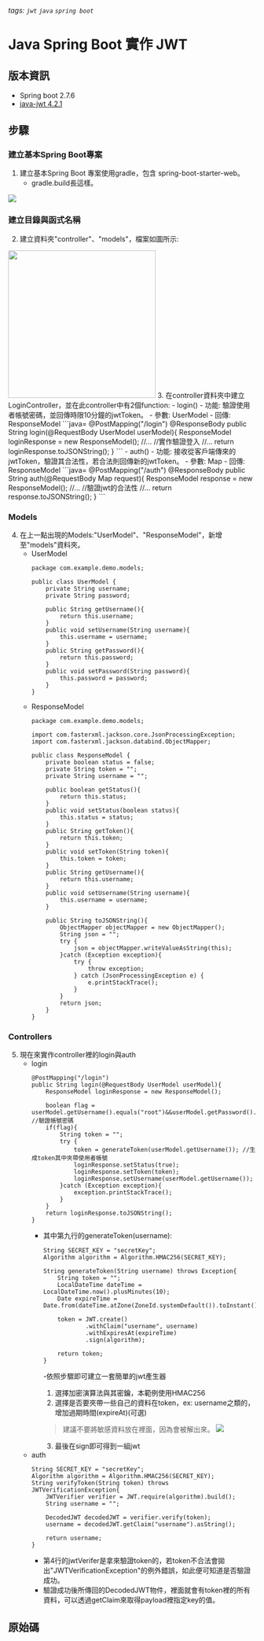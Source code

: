 ###### tags: `jwt` `java` `spring boot`

# Java Spring Boot 實作 JWT

## 版本資訊 
- Spring boot 2.7.6
- <a href="https://github.com/auth0/java-jwt">java-jwt 4.2.1</a>



## 步驟

### 建立基本Spring Boot專案
1. 建立基本Spring Boot 專案使用gradle，包含 spring-boot-starter-web。
    - gradle.build長這樣。
<img src="https://i.imgur.com/bcMHCKa.png"/>

### 建立目錄與函式名稱

2. 建立資料夾"controller"、"models"，檔案如圖所示:
<img src="https://i.imgur.com/8dFNvoV.png" width="300px"/>
3. 在controller資料夾中建立LoginController，並在此controller中有2個function:
    - login()
        - 功能: 驗證使用者帳號密碼，並回傳時限10分鐘的jwtToken。
        - 參數: UserModel
        - 回傳: ResponseModel
        ```java=
        @PostMapping("/login")
        @ResponseBody
        public String login(@RequestBody UserModel userModel){
            ResponseModel loginResponse = new ResponseModel();
            //...
            //實作驗證登入
            //...
            return loginResponse.toJSONString();
        }
        ```
    - auth()
        - 功能: 接收從客戶端傳來的jwtToken，驗證其合法性，若合法則回傳新的jwtToken。
        - 參數: Map<String, String>
        - 回傳: ResponseModel
        ```java=
        @PostMapping("/auth")
        @ResponseBody
        public String auth(@RequestBody Map<String,String> request){
            ResponseModel response = new ResponseModel();
            //...
            //驗證jwt的合法性
            //...
            return response.toJSONString();
        }
        ```

### Models

4. 在上一點出現的Models:"UserModel"、"ResponseModel"，新增至"models"資料夾。
    - UserModel 
        ```java=
        package com.example.demo.models;

        public class UserModel {
            private String username;
            private String password;

            public String getUsername(){
                return this.username;
            }
            public void setUsername(String username){
                this.username = username;
            }
            public String getPassword(){
                return this.password;
            }
            public void setPassword(String password){
                this.password = password;
            }
        }
        ```
    - ResponseModel
        ```java=
        package com.example.demo.models;

        import com.fasterxml.jackson.core.JsonProcessingException;
        import com.fasterxml.jackson.databind.ObjectMapper;

        public class ResponseModel {
            private boolean status = false;
            private String token = "";
            private String username = "";

            public boolean getStatus(){
                return this.status;
            }
            public void setStatus(boolean status){
                this.status = status;
            }
            public String getToken(){
                return this.token;
            }
            public void setToken(String token){
                this.token = token;
            }
            public String getUsername(){
                return this.username;
            }
            public void setUsername(String username){
                this.username = username;
            }

            public String toJSONString(){
                ObjectMapper objectMapper = new ObjectMapper();
                String json = "";
                try {
                    json = objectMapper.writeValueAsString(this);
                }catch (Exception exception){
                    try {
                        throw exception;
                    } catch (JsonProcessingException e) {
                        e.printStackTrace();
                    }
                }
                return json;
            }
        }

        ```
        
### Controllers

5. 現在來實作controller裡的login與auth
    - login
        ```java=
        @PostMapping("/login")
        public String login(@RequestBody UserModel userModel){
            ResponseModel loginResponse = new ResponseModel();

            boolean flag = userModel.getUsername().equals("root")&&userModel.getPassword().equals("root"); //驗證帳號密碼
            if(flag){
                String token = "";
                try {
                    token = generateToken(userModel.getUsername()); //生成token其中夾帶使用者帳號
                    loginResponse.setStatus(true);
                    loginResponse.setToken(token);
                    loginResponse.setUsername(userModel.getUsername());
                }catch (Exception exception){
                    exception.printStackTrace();
                }
            }
            return loginResponse.toJSONString();
        }
        ```
        - 其中第九行的generateToken(username):
            ```java=
            String SECRET_KEY = "secretKey";
            Algorithm algorithm = Algorithm.HMAC256(SECRET_KEY);

            String generateToken(String username) throws Exception{
                String token = "";
                LocalDateTime dateTime = LocalDateTime.now().plusMinutes(10);
                Date expireTime = Date.from(dateTime.atZone(ZoneId.systemDefault()).toInstant());

                token = JWT.create()
                        .withClaim("username", username)
                        .withExpiresAt(expireTime)
                        .sign(algorithm);

                return token;
            }
            ```
            -依照步驟即可建立一套簡單的jwt產生器
            1. 選擇加密演算法與其密鑰，本範例使用HMAC256
            2. 選擇是否要夾帶一些自己的資料在token，ex: username之類的，增加過期時間(expireAt)(可選)
            > 建議不要將敏感資料放在裡面，因為會被解出來。
            > <img src="https://i.imgur.com/aUGDrZ7.png"/>

            3. 最後在sign即可得到一組jwt
    - auth
        ```java=
        String SECRET_KEY = "secretKey";
        Algorithm algorithm = Algorithm.HMAC256(SECRET_KEY);
        String verifyToken(String token) throws JWTVerificationException{
            JWTVerifier verifier = JWT.require(algorithm).build();
            String username = "";

            DecodedJWT decodedJWT = verifier.verify(token);
            username = decodedJWT.getClaim("username").asString();

            return username;
        }
        ```
        - 第4行的jwtVerifer是拿來驗證token的，若token不合法會拋出"JWTVerificationException"的例外錯誤，如此便可知道是否驗證成功。
        - 驗證成功後所傳回的DecodedJWT物件，裡面就會有token裡的所有資料，可以透過getClaim來取得payload裡指定key的值。

## 原始碼
